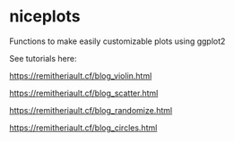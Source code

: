 # niceplots
Functions to make easily customizable plots using ggplot2

See tutorials here:

https://remitheriault.cf/blog_violin.html

https://remitheriault.cf/blog_scatter.html

https://remitheriault.cf/blog_randomize.html

https://remitheriault.cf/blog_circles.html
